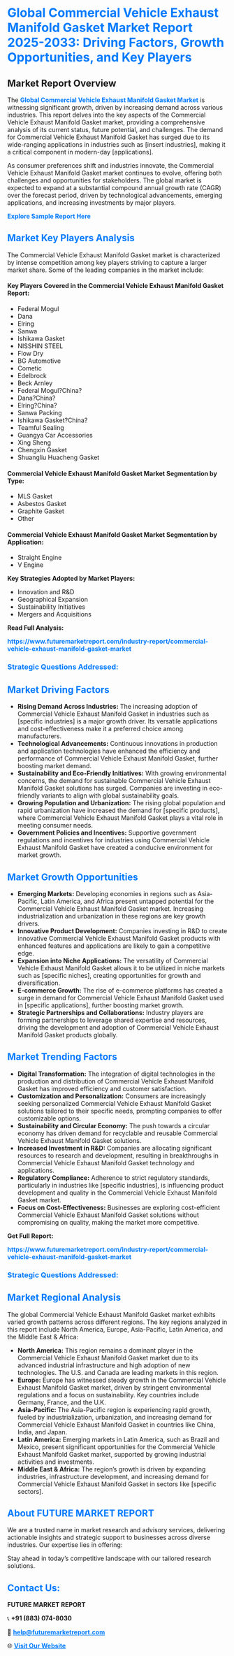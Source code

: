 <h1 style="color: #007BFF;">Global Commercial Vehicle Exhaust Manifold Gasket Market Report 2025-2033: Driving Factors, Growth Opportunities, and Key Players</h1>

<section id="overview">
<h2>Market Report Overview</h2>
<p>The <a href="https://www.futuremarketreport.com/industry-report/commercial-vehicle-exhaust-manifold-gasket-market" style="color: #007BFF; text-decoration: none;"><strong>Global Commercial Vehicle Exhaust Manifold Gasket Market</strong></a> is witnessing significant growth, driven by increasing demand across various industries. This report delves into the key aspects of the Commercial Vehicle Exhaust Manifold Gasket market, providing a comprehensive analysis of its current status, future potential, and challenges. The demand for Commercial Vehicle Exhaust Manifold Gasket has surged due to its wide-ranging applications in industries such as [insert industries], making it a critical component in modern-day [applications].</p>
<p>As consumer preferences shift and industries innovate, the Commercial Vehicle Exhaust Manifold Gasket market continues to evolve, offering both challenges and opportunities for stakeholders. The global market is expected to expand at a substantial compound annual growth rate (CAGR) over the forecast period, driven by technological advancements, emerging applications, and increasing investments by major players.</p>
</section>

<section id="overview">
<p><a href="https://www.futuremarketreport.com/request-sample/reportId=41080" style="color: #007BFF; text-decoration: none;"><strong>Explore Sample Report Here</strong></a></p>
</section>

<section id="key-players">
<h2 style="color: #007BFF;">Market Key Players Analysis</h2>
<p>The Commercial Vehicle Exhaust Manifold Gasket market is characterized by intense competition among key players striving to capture a larger market share. Some of the leading companies in the market include:</p>
<h4>Key Players Covered in the Commercial Vehicle Exhaust Manifold Gasket Report:</h4>
<ul><li>Federal Mogul</li><li>Dana</li><li>Elring</li><li>Sanwa</li><li>Ishikawa Gasket</li><li>NISSHIN STEEL</li><li>Flow Dry</li><li>BG Automotive</li><li>Cometic</li><li>Edelbrock</li><li>Beck Arnley</li><li>Federal Mogul?China?</li><li>Dana?China?</li><li>Elring?China?</li><li>Sanwa Packing</li><li>Ishikawa Gasket?China?</li><li>Teamful Sealing</li><li>Guangya Car Accessories</li><li>Xing Sheng</li><li>Chengxin Gasket</li><li>Shuangliu Huacheng Gasket</li></ul>
<h4>Commercial Vehicle Exhaust Manifold Gasket Market Segmentation by Type:</h4>
<ul><li>MLS Gasket</li><li>Asbestos Gasket</li><li>Graphite Gasket</li><li>Other</li></ul>

<h4>Commercial Vehicle Exhaust Manifold Gasket Market Segmentation by Application:</h4>
<ul><li>Straight Engine</li><li>V Engine</li></ul>
<p><strong>Key Strategies Adopted by Market Players:</strong></p>
<ul>
<li>Innovation and R&D</li>
<li>Geographical Expansion</li>
<li>Sustainability Initiatives</li>
<li>Mergers and Acquisitions</li>
</ul>
</section>

<section>
<p><strong>Read Full Analysis: </strong></p><a href="https://www.futuremarketreport.com/industry-report/commercial-vehicle-exhaust-manifold-gasket-market" style="color: #007BFF; text-decoration: none;"><strong>https://www.futuremarketreport.com/industry-report/commercial-vehicle-exhaust-manifold-gasket-market</strong></a>
<h3 style="color: #007BFF;">Strategic Questions Addressed:</h3>
</section>

<section id="driving-factors">
<h2 style="color: #007BFF;">Market Driving Factors</h2>
<ul>
<li><strong>Rising Demand Across Industries:</strong> The increasing adoption of Commercial Vehicle Exhaust Manifold Gasket in industries such as [specific industries] is a major growth driver. Its versatile applications and cost-effectiveness make it a preferred choice among manufacturers.</li>
<li><strong>Technological Advancements:</strong> Continuous innovations in production and application technologies have enhanced the efficiency and performance of Commercial Vehicle Exhaust Manifold Gasket, further boosting market demand.</li>
<li><strong>Sustainability and Eco-Friendly Initiatives:</strong> With growing environmental concerns, the demand for sustainable Commercial Vehicle Exhaust Manifold Gasket solutions has surged. Companies are investing in eco-friendly variants to align with global sustainability goals.</li>
<li><strong>Growing Population and Urbanization:</strong> The rising global population and rapid urbanization have increased the demand for [specific products], where Commercial Vehicle Exhaust Manifold Gasket plays a vital role in meeting consumer needs.</li>
<li><strong>Government Policies and Incentives:</strong> Supportive government regulations and incentives for industries using Commercial Vehicle Exhaust Manifold Gasket have created a conducive environment for market growth.</li>
</ul>
</section>

<section id="growth-opportunities">
<h2 style="color: #007BFF;">Market Growth Opportunities</h2>
<ul>
<li><strong>Emerging Markets:</strong> Developing economies in regions such as Asia-Pacific, Latin America, and Africa present untapped potential for the Commercial Vehicle Exhaust Manifold Gasket market. Increasing industrialization and urbanization in these regions are key growth drivers.</li>
<li><strong>Innovative Product Development:</strong> Companies investing in R&D to create innovative Commercial Vehicle Exhaust Manifold Gasket products with enhanced features and applications are likely to gain a competitive edge.</li>
<li><strong>Expansion into Niche Applications:</strong> The versatility of Commercial Vehicle Exhaust Manifold Gasket allows it to be utilized in niche markets such as [specific niches], creating opportunities for growth and diversification.</li>
<li><strong>E-commerce Growth:</strong> The rise of e-commerce platforms has created a surge in demand for Commercial Vehicle Exhaust Manifold Gasket used in [specific applications], further boosting market growth.</li>
<li><strong>Strategic Partnerships and Collaborations:</strong> Industry players are forming partnerships to leverage shared expertise and resources, driving the development and adoption of Commercial Vehicle Exhaust Manifold Gasket products globally.</li>
</ul>
</section>

<section id="trending-factors">
<h2 style="color: #007BFF;">Market Trending Factors</h2>
<ul>
<li><strong>Digital Transformation:</strong> The integration of digital technologies in the production and distribution of Commercial Vehicle Exhaust Manifold Gasket has improved efficiency and customer satisfaction.</li>
<li><strong>Customization and Personalization:</strong> Consumers are increasingly seeking personalized Commercial Vehicle Exhaust Manifold Gasket solutions tailored to their specific needs, prompting companies to offer customizable options.</li>
<li><strong>Sustainability and Circular Economy:</strong> The push towards a circular economy has driven demand for recyclable and reusable Commercial Vehicle Exhaust Manifold Gasket solutions.</li>
<li><strong>Increased Investment in R&D:</strong> Companies are allocating significant resources to research and development, resulting in breakthroughs in Commercial Vehicle Exhaust Manifold Gasket technology and applications.</li>
<li><strong>Regulatory Compliance:</strong> Adherence to strict regulatory standards, particularly in industries like [specific industries], is influencing product development and quality in the Commercial Vehicle Exhaust Manifold Gasket market.</li>
<li><strong>Focus on Cost-Effectiveness:</strong> Businesses are exploring cost-efficient Commercial Vehicle Exhaust Manifold Gasket solutions without compromising on quality, making the market more competitive.</li>
</ul>
</section>

<section>
<p><strong>Get Full Report: </strong></p><a href="https://www.futuremarketreport.com/industry-report/commercial-vehicle-exhaust-manifold-gasket-market" style="color: #007BFF; text-decoration: none;"><strong>https://www.futuremarketreport.com/industry-report/commercial-vehicle-exhaust-manifold-gasket-market</strong></a>
<h3 style="color: #007BFF;">Strategic Questions Addressed:</h3>
</section>


<section id="regional-analysis">
<h2 style="color: #007BFF;">Market Regional Analysis</h2>
<p>The global Commercial Vehicle Exhaust Manifold Gasket market exhibits varied growth patterns across different regions. The key regions analyzed in this report include North America, Europe, Asia-Pacific, Latin America, and the Middle East & Africa:</p>
<ul>
<li><strong>North America:</strong> This region remains a dominant player in the Commercial Vehicle Exhaust Manifold Gasket market due to its advanced industrial infrastructure and high adoption of new technologies. The U.S. and Canada are leading markets in this region.</li>
<li><strong>Europe:</strong> Europe has witnessed steady growth in the Commercial Vehicle Exhaust Manifold Gasket market, driven by stringent environmental regulations and a focus on sustainability. Key countries include Germany, France, and the U.K.</li>
<li><strong>Asia-Pacific:</strong> The Asia-Pacific region is experiencing rapid growth, fueled by industrialization, urbanization, and increasing demand for Commercial Vehicle Exhaust Manifold Gasket in countries like China, India, and Japan.</li>
<li><strong>Latin America:</strong> Emerging markets in Latin America, such as Brazil and Mexico, present significant opportunities for the Commercial Vehicle Exhaust Manifold Gasket market, supported by growing industrial activities and investments.</li>
<li><strong>Middle East & Africa:</strong> The region’s growth is driven by expanding industries, infrastructure development, and increasing demand for Commercial Vehicle Exhaust Manifold Gasket in sectors like [specific sectors].</li>
</ul>
</section>

<footer>
<h2 style="color: #007BFF;">About FUTURE MARKET REPORT</h2>
<p>We are a trusted name in market research and advisory services, delivering actionable insights and strategic support to businesses across diverse industries. Our expertise lies in offering:</p>

<p>Stay ahead in today’s competitive landscape with our tailored research solutions.</p>

<h2 style="color: #007BFF;">Contact Us:</h2>
<p><strong>FUTURE MARKET REPORT</strong></p>
<p>📞 <strong>+91 (883) 074-8030</strong></p>
<p>📧 <strong><a href="mailto:help@futuremarketreport.com" style="color: #007BFF;">help@futuremarketreport.com</a></strong></p>
<p>🌐 <strong><a href="https://www.futuremarketreport.com/" style="color: #007BFF;">Visit Our Website</a></strong></p>
</footer>